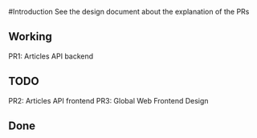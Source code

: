 #Introduction
See the design document about the explanation of the PRs


## Working

PR1: Articles API backend

## TODO

PR2: Articles API frontend
PR3: Global Web Frontend Design

## Done

